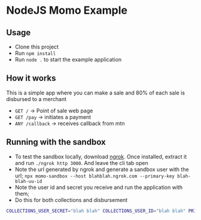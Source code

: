 # NodeJS Momo Example

## Usage

- Clone this project
- Run `npm install`
- Run `node .` to start the example application

## How it works

This is a simple app where you can make a sale and 80% of each sale is disbursed to a merchant

- `GET /` -> Point of sale web page
- `GET /pay` -> initiates a payment
- `ANY /callback` -> receives callback from mtn

## Running with the sandbox

- To test the sandbox locally, download [ngrok](https://ngrok.com). Once installed, extract it and run `./ngrok http 3000`. And leave the cli tab open
- Note the url generated by ngrok and generate a sandbox user with the url; `npx momo-sandbox --host blahblah.ngrok.com --primary-key blah-blah-uu-id`
- Note the user id and secret you receive and run the application with them;
- Do this for both collections and disbursement

```sh
COLLECTIONS_USER_SECRET="blah blah" COLLECTIONS_USER_ID="blah blah" PRIMARY_KEY="blah blah" node index.js
```
